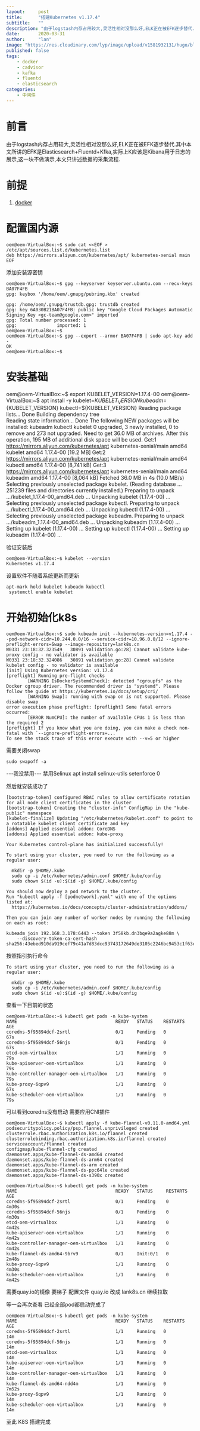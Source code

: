 ```yaml
---
layout:     post 
title:      "搭建Kubernetes v1.17.4"
subtitle:   ""
description: "由于logstash内存占用较大,灵活性相对没那么好,ELK正在被EFK逐步替代."  
date:       2020-03-31
author:     "lan"
image: "https://res.cloudinary.com/lyp/image/upload/v1581932131/hugo/blog.github.io/you-got-this-lighted-signage-2740954.jpg"
published: false
tags: 
    - docker
    - cadvisor
    - kafka
    - fluentd
    - elasticsearch
categories: 
    - 中间件
---
```



# 前言  
由于logstash内存占用较大,灵活性相对没那么好,ELK正在被EFK逐步替代.其中本文所讲的EFK是Elasticsearch+Fluentd+Kfka,实际上K应该是Kibana用于日志的展示,这一块不做演示,本文只讲述数据的采集流程.  

# 前提

1. [docker](https://www.docker.com/get-started)  


# 配置国内源  

```
oem@oem-VirtualBox:~$ sudo cat <<EOF > /etc/apt/sources.list.d/kubernetes.list
deb https://mirrors.aliyun.com/kubernetes/apt/ kubernetes-xenial main
EOF
```

添加安装源密钥
```
oem@oem-VirtualBox:~$ gpg --keyserver keyserver.ubuntu.com --recv-keys BA07F4FB
gpg: keybox '/home/oem/.gnupg/pubring.kbx' created

gpg: /home/oem/.gnupg/trustdb.gpg: trustdb created
gpg: key 6A030B21BA07F4FB: public key "Google Cloud Packages Automatic Signing Key <gc-team@google.com>" imported
gpg: Total number processed: 1
gpg:               imported: 1
oem@oem-VirtualBox:~$ 
oem@oem-VirtualBox:~$ gpg --export --armor BA07F4FB | sudo apt-key add -
OK
oem@oem-VirtualBox:~$ 
```  

# 安装基础

oem@oem-VirtualBox:~$ export KUBELET_VERSION=1.17.4-00
oem@oem-VirtualBox:~$ apt install -y kubelet=${KUBELET_VERSION} kubeadm=${KUBELET_VERSION} kubectl=${KUBELET_VERSION}
Reading package lists... Done
Building dependency tree       
Reading state information... Done
The following NEW packages will be installed:
  kubeadm kubectl kubelet
0 upgraded, 3 newly installed, 0 to remove and 273 not upgraded.
Need to get 36.0 MB of archives.
After this operation, 195 MB of additional disk space will be used.
Get:1 https://mirrors.aliyun.com/kubernetes/apt kubernetes-xenial/main amd64 kubelet amd64 1.17.4-00 [19.2 MB]
Get:2 https://mirrors.aliyun.com/kubernetes/apt kubernetes-xenial/main amd64 kubectl amd64 1.17.4-00 [8,741 kB]
Get:3 https://mirrors.aliyun.com/kubernetes/apt kubernetes-xenial/main amd64 kubeadm amd64 1.17.4-00 [8,064 kB]
Fetched 36.0 MB in 4s (10.0 MB/s)    
Selecting previously unselected package kubelet.
(Reading database ... 251239 files and directories currently installed.)
Preparing to unpack .../kubelet_1.17.4-00_amd64.deb ...
Unpacking kubelet (1.17.4-00) ...
Selecting previously unselected package kubectl.
Preparing to unpack .../kubectl_1.17.4-00_amd64.deb ...
Unpacking kubectl (1.17.4-00) ...
Selecting previously unselected package kubeadm.
Preparing to unpack .../kubeadm_1.17.4-00_amd64.deb ...
Unpacking kubeadm (1.17.4-00) ...
Setting up kubelet (1.17.4-00) ...
Setting up kubectl (1.17.4-00) ...
Setting up kubeadm (1.17.4-00) ...

验证安装后
```
oem@oem-VirtualBox:~$ kubelet --version
Kubernetes v1.17.4
```

设置软件不随着系统更新而更新
```
apt-mark hold kubelet kubeadm kubectl
 systemctl enable kubelet
```

# 开始初始化k8s

```
oem@oem-VirtualBox:~$ sudo kubeadm init --kubernetes-version=v1.17.4 --pod-network-cidr=10.244.0.0/16 --service-cidr=10.96.0.0/12 --ignore-preflight-errors=Swap --image-repository=lank8s.cn
W0331 23:18:32.323549   30891 validation.go:28] Cannot validate kube-proxy config - no validator is available
W0331 23:18:32.324086   30891 validation.go:28] Cannot validate kubelet config - no validator is available
[init] Using Kubernetes version: v1.17.4
[preflight] Running pre-flight checks
        [WARNING IsDockerSystemdCheck]: detected "cgroupfs" as the Docker cgroup driver. The recommended driver is "systemd". Please follow the guide at https://kubernetes.io/docs/setup/cri/
        [WARNING Swap]: running with swap on is not supported. Please disable swap
error execution phase preflight: [preflight] Some fatal errors occurred:
        [ERROR NumCPU]: the number of available CPUs 1 is less than the required 2
[preflight] If you know what you are doing, you can make a check non-fatal with `--ignore-preflight-errors=...`
To see the stack trace of this error execute with --v=5 or higher
```

需要关闭swap
```
sudo swapoff -a
```

---我没禁用---
禁用Selinux
apt install selinux-utils
setenforce 0

然后就安装成功了
```
[bootstrap-token] configured RBAC rules to allow certificate rotation for all node client certificates in the cluster
[bootstrap-token] Creating the "cluster-info" ConfigMap in the "kube-public" namespace
[kubelet-finalize] Updating "/etc/kubernetes/kubelet.conf" to point to a rotatable kubelet client certificate and key
[addons] Applied essential addon: CoreDNS
[addons] Applied essential addon: kube-proxy

Your Kubernetes control-plane has initialized successfully!

To start using your cluster, you need to run the following as a regular user:

  mkdir -p $HOME/.kube
  sudo cp -i /etc/kubernetes/admin.conf $HOME/.kube/config
  sudo chown $(id -u):$(id -g) $HOME/.kube/config

You should now deploy a pod network to the cluster.
Run "kubectl apply -f [podnetwork].yaml" with one of the options listed at:
  https://kubernetes.io/docs/concepts/cluster-administration/addons/

Then you can join any number of worker nodes by running the following on each as root:

kubeadm join 192.168.3.178:6443 --token 3f58kb.dn3bqe9a2agke88m \
    --discovery-token-ca-cert-hash sha256:43ebed910da919cef79c41a7d83dcc93743172649de3105c2246bc9453c1f63e 
```

按照指引执行命令
```
To start using your cluster, you need to run the following as a regular user:

  mkdir -p $HOME/.kube
  sudo cp -i /etc/kubernetes/admin.conf $HOME/.kube/config
  sudo chown $(id -u):$(id -g) $HOME/.kube/config
```

查看一下目前的状态
```
oem@oem-VirtualBox:~$ kubectl get pods -n kube-system 
NAME                                     READY   STATUS    RESTARTS   AGE
coredns-5f95894dcf-2srtl                 0/1     Pending   0          67s
coredns-5f95894dcf-56njs                 0/1     Pending   0          67s
etcd-oem-virtualbox                      1/1     Running   0          79s
kube-apiserver-oem-virtualbox            1/1     Running   0          79s
kube-controller-manager-oem-virtualbox   1/1     Running   0          79s
kube-proxy-6qpv9                         1/1     Running   0          67s
kube-scheduler-oem-virtualbox            1/1     Running   0          79s
```

可以看到coredns没有启动 需要应用CNI插件

```
oem@oem-VirtualBox:~$ kubectl apply -f kube-flannel-v0.11.0-amd64.yml 
podsecuritypolicy.policy/psp.flannel.unprivileged created
clusterrole.rbac.authorization.k8s.io/flannel created
clusterrolebinding.rbac.authorization.k8s.io/flannel created
serviceaccount/flannel created
configmap/kube-flannel-cfg created
daemonset.apps/kube-flannel-ds-amd64 created
daemonset.apps/kube-flannel-ds-arm64 created
daemonset.apps/kube-flannel-ds-arm created
daemonset.apps/kube-flannel-ds-ppc64le created
daemonset.apps/kube-flannel-ds-s390x created
```

```
oem@oem-VirtualBox:~$ kubectl get pods -n kube-system 
NAME                                     READY   STATUS     RESTARTS   AGE
coredns-5f95894dcf-2srtl                 0/1     Pending    0          4m30s
coredns-5f95894dcf-56njs                 0/1     Pending    0          4m30s
etcd-oem-virtualbox                      1/1     Running    0          4m42s
kube-apiserver-oem-virtualbox            1/1     Running    0          4m42s
kube-controller-manager-oem-virtualbox   1/1     Running    0          4m42s
kube-flannel-ds-amd64-9brv9              0/1     Init:0/1   0          2m48s
kube-proxy-6qpv9                         1/1     Running    0          4m30s
kube-scheduler-oem-virtualbox            1/1     Running    0          4m42s
```

需要quay.io的镜像 要梯子
配置文件 quay.io	改成 lank8s.cn  继续拉取

等一会再次查看 已经全部pod都启动完成了
```
oem@oem-VirtualBox:~$ kubectl get pods -n kube-system  
NAME                                     READY   STATUS    RESTARTS   AGE
coredns-5f95894dcf-2srtl                 1/1     Running   0          14m
coredns-5f95894dcf-56njs                 1/1     Running   0          14m
etcd-oem-virtualbox                      1/1     Running   0          14m
kube-apiserver-oem-virtualbox            1/1     Running   0          14m
kube-controller-manager-oem-virtualbox   1/1     Running   0          14m
kube-flannel-ds-amd64-ndd4m              1/1     Running   0          7m52s
kube-proxy-6qpv9                         1/1     Running   0          14m
kube-scheduler-oem-virtualbox            1/1     Running   0          14m
```

至此 K8S 搭建完成